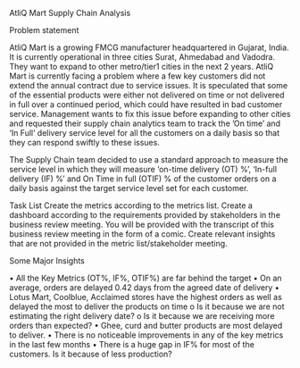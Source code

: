 AtliQ Mart Supply Chain Analysis


Problem statement

AtliQ Mart is a growing FMCG manufacturer headquartered in Gujarat, India. It is currently operational in three cities Surat, Ahmedabad and Vadodra. They want to expand to other metro/tier1 cities in the next 2 years.
AtliQ Mart is currently facing a problem where a few key customers did not extend the annual contract due to service issues. It is speculated that some of the essential products were either not delivered on time or not delivered in full over a continued period, which could have resulted in bad customer service. Management wants to fix this issue before expanding to other cities and requested their supply chain analytics team to track the ’On time’ and ‘In Full’ delivery service level for all the customers on a daily basis so that they can respond swiftly to these issues.

The Supply Chain team decided to use a standard approach to measure the service level in which they will measure ‘on-time delivery (OT) %’, ‘In-full delivery (IF) %’ and On Time in full (OTIF) % of the customer orders on a daily basis against the target service level set for each customer.

Task List
Create the metrics according to the metrics list. Create a dashboard according to the requirements provided by stakeholders in the business review meeting. You will be provided with the transcript of this business review meeting in the form of a comic. Create relevant insights that are not provided in the metric list/stakeholder meeting.

Some Major Insights

•	All the Key Metrics (OT%, IF%, OTIF%) are far behind the target
•	On an average, orders are delayed 0.42 days from the agreed date of delivery
•	Lotus Mart, Coolblue, Acclaimed stores have the highest orders as well as delayed the most to deliver the products on time
o	Is it because we are not estimating the right delivery date?
o	Is it because we are receiving more orders than expected?
•	Ghee, curd and butter products are most delayed to deliver.
•	There is no noticeable improvements in any of the key metrics in the last few months
•	There is a huge gap in IF% for most of the customers. Is it because of less production?
